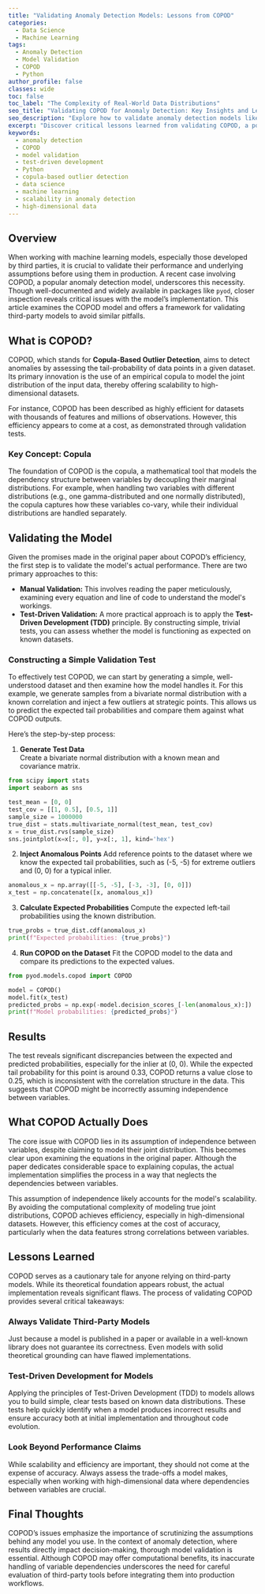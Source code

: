 ```yaml
---
title: "Validating Anomaly Detection Models: Lessons from COPOD"
categories:
  - Data Science
  - Machine Learning
tags:
  - Anomaly Detection
  - Model Validation
  - COPOD
  - Python
author_profile: false
classes: wide
toc: false
toc_label: "The Complexity of Real-World Data Distributions"
seo_title: "Validating COPOD for Anomaly Detection: Key Insights and Lessons"
seo_description: "Explore how to validate anomaly detection models like COPOD. Learn the importance of model validation through test-driven development and avoid pitfalls in high-dimensional data analysis."
excerpt: "Discover critical lessons learned from validating COPOD, a popular anomaly detection model, through test-driven validation techniques. Avoid common pitfalls in anomaly detection modeling."
keywords:
  - anomaly detection
  - COPOD
  - model validation
  - test-driven development
  - Python
  - copula-based outlier detection
  - data science
  - machine learning
  - scalability in anomaly detection
  - high-dimensional data
---
```


## Overview

When working with machine learning models, especially those developed by third parties, it is crucial to validate their performance and underlying assumptions before using them in production. A recent case involving COPOD, a popular anomaly detection model, underscores this necessity. Though well-documented and widely available in packages like `pyod`, closer inspection reveals critical issues with the model’s implementation. This article examines the COPOD model and offers a framework for validating third-party models to avoid similar pitfalls.

## What is COPOD?

COPOD, which stands for **Copula-Based Outlier Detection**, aims to detect anomalies by assessing the tail-probability of data points in a given dataset. Its primary innovation is the use of an empirical copula to model the joint distribution of the input data, thereby offering scalability to high-dimensional datasets. 

For instance, COPOD has been described as highly efficient for datasets with thousands of features and millions of observations. However, this efficiency appears to come at a cost, as demonstrated through validation tests.

### Key Concept: Copula

The foundation of COPOD is the copula, a mathematical tool that models the dependency structure between variables by decoupling their marginal distributions. For example, when handling two variables with different distributions (e.g., one gamma-distributed and one normally distributed), the copula captures how these variables co-vary, while their individual distributions are handled separately.

## Validating the Model

Given the promises made in the original paper about COPOD’s efficiency, the first step is to validate the model's actual performance. There are two primary approaches to this:

- **Manual Validation:** This involves reading the paper meticulously, examining every equation and line of code to understand the model's workings.
- **Test-Driven Validation:** A more practical approach is to apply the **Test-Driven Development (TDD)** principle. By constructing simple, trivial tests, you can assess whether the model is functioning as expected on known datasets.

### Constructing a Simple Validation Test

To effectively test COPOD, we can start by generating a simple, well-understood dataset and then examine how the model handles it. For this example, we generate samples from a bivariate normal distribution with a known correlation and inject a few outliers at strategic points. This allows us to predict the expected tail probabilities and compare them against what COPOD outputs.

Here’s the step-by-step process:

1. **Generate Test Data**  
Create a bivariate normal distribution with a known mean and covariance matrix.

```python
from scipy import stats
import seaborn as sns

test_mean = [0, 0]
test_cov = [[1, 0.5], [0.5, 1]]
sample_size = 1000000
true_dist = stats.multivariate_normal(test_mean, test_cov)
x = true_dist.rvs(sample_size)
sns.jointplot(x=x[:, 0], y=x[:, 1], kind='hex')
```

2. **Inject Anomalous Points**
Add reference points to the dataset where we know the expected tail probabilities, such as (-5, -5) for extreme outliers and (0, 0) for a typical inlier.

```python
anomalous_x = np.array([[-5, -5], [-3, -3], [0, 0]])
x_test = np.concatenate([x, anomalous_x])
```

3. **Calculate Expected Probabilities**
Compute the expected left-tail probabilities using the known distribution.

```python
true_probs = true_dist.cdf(anomalous_x)
print(f"Expected probabilities: {true_probs}")
```

4. **Run COPOD on the Dataset**
Fit the COPOD model to the data and compare its predictions to the expected values.

```python
from pyod.models.copod import COPOD

model = COPOD()
model.fit(x_test)
predicted_probs = np.exp(-model.decision_scores_[-len(anomalous_x):])
print(f"Model probabilities: {predicted_probs}")
```

## Results

The test reveals significant discrepancies between the expected and predicted probabilities, especially for the inlier at (0, 0). While the expected tail probability for this point is around 0.33, COPOD returns a value close to 0.25, which is inconsistent with the correlation structure in the data. This suggests that COPOD might be incorrectly assuming independence between variables.

## What COPOD Actually Does

The core issue with COPOD lies in its assumption of independence between variables, despite claiming to model their joint distribution. This becomes clear upon examining the equations in the original paper. Although the paper dedicates considerable space to explaining copulas, the actual implementation simplifies the process in a way that neglects the dependencies between variables.

This assumption of independence likely accounts for the model's scalability. By avoiding the computational complexity of modeling true joint distributions, COPOD achieves efficiency, especially in high-dimensional datasets. However, this efficiency comes at the cost of accuracy, particularly when the data features strong correlations between variables.

## Lessons Learned

COPOD serves as a cautionary tale for anyone relying on third-party models. While its theoretical foundation appears robust, the actual implementation reveals significant flaws. The process of validating COPOD provides several critical takeaways:

### Always Validate Third-Party Models

Just because a model is published in a paper or available in a well-known library does not guarantee its correctness. Even models with solid theoretical grounding can have flawed implementations.

### Test-Driven Development for Models

Applying the principles of Test-Driven Development (TDD) to models allows you to build simple, clear tests based on known data distributions. These tests help quickly identify when a model produces incorrect results and ensure accuracy both at initial implementation and throughout code evolution.

### Look Beyond Performance Claims

While scalability and efficiency are important, they should not come at the expense of accuracy. Always assess the trade-offs a model makes, especially when working with high-dimensional data where dependencies between variables are crucial.

## Final Thoughts

COPOD’s issues emphasize the importance of scrutinizing the assumptions behind any model you use. In the context of anomaly detection, where results directly impact decision-making, thorough model validation is essential. Although COPOD may offer computational benefits, its inaccurate handling of variable dependencies underscores the need for careful evaluation of third-party tools before integrating them into production workflows.
